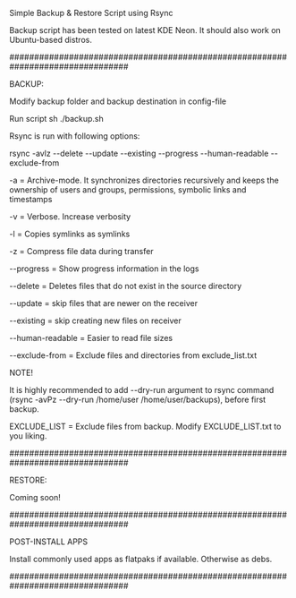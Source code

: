 Simple Backup & Restore Script using Rsync

Backup script has been tested on latest KDE Neon. It should also work on Ubuntu-based distros.

################################################################################

BACKUP:

Modify backup folder and backup destination in config-file

Run script sh ./backup.sh

Rsync is run with following options:

rsync -avlz --delete --update --existing --progress --human-readable --exclude-from

-a = Archive-mode. It synchronizes directories recursively and keeps the ownership of users and groups, permissions, symbolic links and timestamps

-v = Verbose. Increase verbosity

-l = Copies symlinks as symlinks

-z = Compress file data during transfer

--progress = Show progress information in the logs

--delete = Deletes files that do not exist in the source directory

--update = skip files that are newer on the receiver

--existing = skip creating new files on receiver

--human-readable = Easier to read file sizes

--exclude-from = Exclude files and directories from exclude_list.txt


NOTE! 

It is highly recommended to add --dry-run argument to rsync command (rsync -avPz --dry-run /home/user /home/user/backups), before first backup.

EXCLUDE_LIST = Exclude files from backup. Modify EXCLUDE_LIST.txt to you liking.

################################################################################

RESTORE:

Coming soon!

################################################################################

POST-INSTALL APPS

Install commonly used apps as flatpaks if available. Otherwise as debs.

################################################################################




